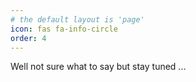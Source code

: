 ```yaml
---
# the default layout is 'page'
icon: fas fa-info-circle
order: 4
---
```


Well not sure what to say but stay tuned ...